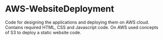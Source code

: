# AWS-WebsiteDeployment
Code for designing the applications and deploying them on AWS cloud.
Contains required HTML, CSS and Javascript code.
On AWS used concepts of S3 to deploy a static website code. 
